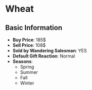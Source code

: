 # Wheat

## Basic Information

- **Buy Price**: 185$
- **Sell Price**: 108$
- **Sold by Wandering Salesman**: YES
- **Default Gift Reaction**: Normal
- **Seasons**:
  - Spring
  - Summer
  - Fall
  - Winter